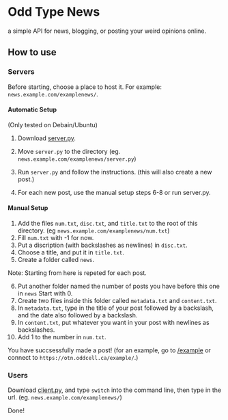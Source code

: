 # Odd Type News
a simple API for news, blogging, or posting your weird opinions online.

## How to use
### Servers
Before starting, choose a place to host it. For example: `news.example.com/examplenews/`.

#### Automatic Setup
(Only tested on Debain/Ubuntu)
1. Download [server.py](https://github.com/TheOddCell/odd-type-news/releases).
2. Move `server.py` to the directory (eg. `news.example.com/examplenews/server.py`)
3. Run `server.py` and follow the instructions. (this will also create a new post.)

4. For each new post, use the manual setup steps 6-8 or run server.py.
#### Manual Setup
1. Add the files `num.txt`, `disc.txt`, and `title.txt` to the root of this directory. (eg `news.example.com/examplenews/num.txt`)
2. Fill `num.txt` with -1 for now.
3. Put a discription (with backslashes as newlines) in `disc.txt`.
4. Choose a title, and put it in `title.txt`.
5. Create a folder called `news`.

Note: Starting from here is repeted for each post.

6. Put another folder named the number of posts you have before this one in `news` Start with 0.
7. Create two files inside this folder called `metadata.txt` and `content.txt`.
8. In `metadata.txt`, type in the title of your post followed by a backslash, and the date also followed by a backslash.
10. In `content.txt`, put whatever you want in your post with newlines as backslashes.
11. Add 1 to the number in `num.txt`.

You have succsessfully made a post! (for an example, go to [/example](https://github.com/TheOddCell/odd-type-news/tree/main/example) or connect to `https://otn.oddcell.ca/example/`.)
### Users
Download [client.py](https://github.com/TheOddCell/odd-type-news/releases), and type `switch` into the command line, then type in the url. (eg. `news.example.com/examplenews/`)

Done!
